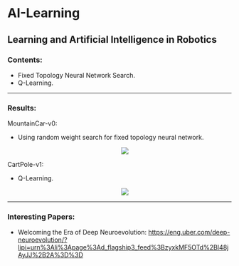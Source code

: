 # AI-Learning
Learning and Artificial Intelligence in Robotics
--------
### Contents:
- Fixed Topology Neural Network Search.
- Q-Learning.

--------
### Results:

MountainCar-v0:
- Using random weight search for fixed topology neural network.
    <p align="center">
    <img src="https://github.com/OakLake/AI-Learning/blob/master/MountainCar/MountainCar_NN.gif">
    </p>
    
CartPole-v1:
- Q-Learning.
    <p align="center">
    <img src="https://github.com/OakLake/AI-Learning/blob/master/CartPole_RL.gif">
    </p>

--------
### Interesting Papers:

- Welcoming the Era of Deep Neuroevolution: https://eng.uber.com/deep-neuroevolution/?lipi=urn%3Ali%3Apage%3Ad_flagship3_feed%3BzyxkMF5OTd%2BI48jAyJJ%2B2A%3D%3D
